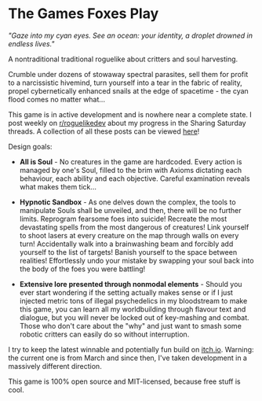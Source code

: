 # The Games Foxes Play

*"Gaze into my cyan eyes. See an ocean: your identity, a droplet drowned in endless lives."*

A nontraditional traditional roguelike about critters and soul harvesting.

Crumble under dozens of stowaway spectral parasites, sell them for profit to a narcissistic hivemind, turn yourself into a tear in the fabric of reality, propel cybernetically enhanced snails at the edge of spacetime - the cyan flood comes no matter what...

This game is in active development and is nowhere near a complete state. I post weekly on [r/roguelikedev](https://www.reddit.com/r/roguelikedev/) about my progress in the Sharing Saturday threads. A collection of all these posts can be viewed [here](https://github.com/Oneirical/The-Games-Foxes-Play/tree/main/design/Development%20Logs)!

Design goals:

* **All is Soul** - No creatures in the game are hardcoded. Every action is managed by one's Soul, filled to the brim with Axioms dictating each behaviour, each ability and each objective. Careful examination reveals what makes them tick...

* **Hypnotic Sandbox** - As one delves down the complex, the tools to manipulate Souls shall be unveiled, and then, there will be no further limits. Reprogram fearsome foes into suicide! Recreate the most devastating spells from the most dangerous of creatures! Link yourself to shoot lasers at every creature on the map through walls on every turn! Accidentally walk into a brainwashing beam and forcibly add yourself to the list of targets! Banish yourself to the space between realities! Effortlessly undo your mistake by swapping your soul back into the body of the foes you were battling!

* **Extensive lore presented through nonmodal elements** - Should you ever start wondering if the setting actually makes sense or if I just injected metric tons of illegal psychedelics in my bloodstream to make this game, you can learn all my worldbuilding through flavour text and dialogue, but you will never be locked out of key-mashing and combat. Those who don't care about the "why" and just want to smash some robotic critters can easily do so without interruption. 

I try to keep the latest winnable and potentially fun build on [itch.io](https://oneirical.itch.io/tgfp). Warning: the current one is from March and since then, I've taken development in a massively different direction.

This game is 100% open source and MIT-licensed, because free stuff is cool.